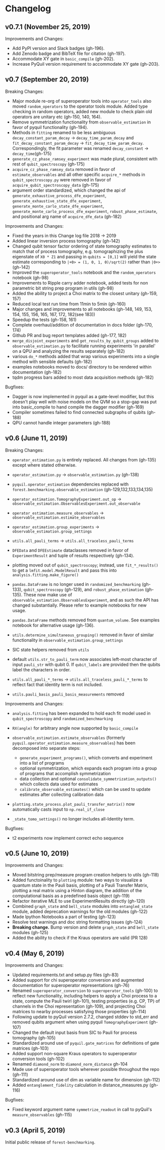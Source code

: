 Changelog
=========

v0.7.1 (November 25, 2019)
--------------------------

Improvements and Changes:

- Add PyPI version and Slack badges (gh-196).
- Add Zenodo badge and BibTeX file for citation (gh-197).
- Accommodate XY gate in `basic_compile` (gh-202). 
- Increase PyQuil version requirement to accommodate XY gate (gh-203).


v0.7 (September 20, 2019)
----------------------
Breaking Changes:

- Major module re-org of superoperator tools into `operator_tools` also moved `random_operators` to the operator tools module. Added type checking in random operators, added new module to check plain old operators are unitary etc (gh-150, 140, 164).
- Remove symmetrization functionality from `observable_estimation` in favor of pyquil functionality (gh-194). 
- Methods in `fitting` renamed to be less ambiguous `decay_constant_param_decay` -> `decay_time_param_decay` and
`fit_decay_constant_param_decay` -> `fit_decay_time_param_decay`. Correspondingly, the fit parameter was renamed
`decay_constant` -> `decay_time`(gh-175)
- `generate_cz_phase_ramsey_experiment` was made plural, consistent with rest of `qubit_spectroscopy` (gh-175)
- `acquire_cz_phase_ramsey_data` removed in favor of `estimate_observables` and all other specific `acquire_*` methods
in `qubit_spectroscopy.py` were removed in favor of `acquire_qubit_spectroscopy_data` (gh-175)
- argument order standardized, which changed the api of `generate_exhaustive_process_dfe_experiment`,
`generate_exhaustive_state_dfe_experiment`, `generate_monte_carlo_state_dfe_experiment`, 
`generate_monte_carlo_process_dfe_experiment`, `robust_phase_estimate`, 
and positional arg name of `acquire_dfe_data` (gh-182) 

Improvements and Changes:

- Fixed the years in this Change log file 2018 -> 2019
- Added linear inversion process tomography (gh-142)
- Changed qubit tensor factor ordering of state tomography estimates to match that of process tomography, e.g. 
tomographizing the plus eigenstate of `X0 * Z1` and passing in `qubits = [0,1]` will yield the state 
estimate corresponding to `|+0> = (1, 0, 1, 0)/sqrt(2)` rather than `|0+>` (gh-142)
- Improved the `superoperator_tools` notebook and the `random_operators` notebook (gh-98)
- Improvements to Ripple carry adder notebook, added tests for non parametric bit string 
prep program in utils (gh-98)
- Added the ability to project a Choi matrix to the closest unitary (gh-159, 157)
- Reduced local test run time from 11min to 5min (gh-160)
- Major changes and improvements to all notebooks (gh-148, 149, 153, 154, 155, 156, 165, 167, 172, 182(see 183))
- Speedup the tests (gh-158, 161)
- Complete overhaul/addition of documentation in docs folder (gh-170, 174)
- Github PR and bug report templates added (gh-177, 182)
- `merge_disjoint_experiments` and `get_results_by_qubit_groups` added to `observable_estimation.py` to facilitate
running experiments 'in parallel' on a QPU and analyzing the results separately (gh-182)
- various `do_*` methods added that wrap various experiments into a single method with sensible defaults (gh-182)
- examples notebooks moved to docs/ directory to be rendered within documentation (gh-182)
- tqdm progress bars added to most data acquisition methods (gh-182)

Bugfixes:

- Dagger is now implemented in pyquil as a gate-level modifier, but this doesn't play well with noise models on the QVM
so a stop-gap was put into basic_compile to hand compile the dagger modifier (gh-169)
- Compiler sometimes failed to find connected subgraphs of qubits (gh-188)
- QPU cannot handle integer parameters (gh-188)

v0.6 (June 11, 2019)
--------------------
Breaking Changes:

- `operator_estimation.py` is entirely replaced. All changes from (gh-135) except where stated otherwise.

- `operator_estimation.py` -> `observable_estimation.py` (gh-138)

- `pyquil.operator_estimation` dependencies replaced with `forest.benchmarking.observable_estimation` (gh-129,132,133,134,135)

- `operator_estimation.TomographyExperiment.out_op` -> `observable_estimation.ObservablesExperiment.out_observable`

- `operator_estimation.measure_observables` -> `observable_estimation.estimate_observables`

- `operator_estimation.group_experiments` -> `observable_estimation.group_settings`

- `utils.all_pauli_terms` -> `utils.all_traceless_pauli_terms` 

- `DFEData` and `DFEEstimate` dataclasses removed in favor of `ExperimentResult` and tuple of results respectively (gh-134).

- plotting moved out of `qubit_spectroscopy`; instead, use `fit_*_results()` to get a `lmfit.model.ModelResult` and pass this into `analysis.fitting.make_figure()`

- `pandas.DataFrame` is no longer used in `randomized_benchmarking` (gh-133), `qubit_spectroscopy` (gh-129), and `robust_phase_estimation` (gh-135). These now make use of `observable_estimation.ObservablesExperiment`, and as such the API has changed substantially. Please refer to example notebooks for new usage.

- `pandas.DataFrame` methods removed from `quantum_volume`. See examples notebook for alternative usage (gh-136). 

- `utils.determine_simultaneous_grouping()` removed in favor of similar functionality in `observable_estimation.group_settings`

- SIC state helpers removed from `utils`

- default `utils.str_to_pauli_term` now associates left-most character of input `pauli_str` with qubit 0. If `qubit_labels` are provided then the qubits label the characters in order.  

- `utils.all_pauli_*_terms` -> `utils.all_traceless_pauli_*_terms` to reflect fact that identity term is not included.

- `utils.pauli_basis_pauli_basis_measurements` removed

Improvements and Changes:

- `analysis.fitting` has been expanded to hold each fit model used in `qubit_spectroscopy` and `randomized_benchmarking`

- `RX(angle)` for arbitrary angle now supported by `basic_compile`

- `observable_estimation.estimate_observables` (formerly `pyquil.operator_estimation.measure_observables`) has been decomposed into separate steps:
    - `generate_experiment_programs()`, which converts and experiment into a list of programs
    - optional symmetrization, which expands each program into a group of programs that accomplish symmetrization
    - data collection and optional `consolidate_symmetrization_outputs()` which collects data used for estimates
    - `calibrate_observable_estimates()` which can be used to update estimates after collecting calibration data
   
- `plotting.state_process.plot_pauli_transfer_matrix()` now automatically casts input to `np.real_if_close` 

- `_state_tomo_settings()` no longer includes all-Identity term.


Bugfixes:

- t2 experiments now implement correct echo sequence

v0.5 (June 10, 2019)
--------------------
Improvements and Changes:

- Moved bitstring prep/measure program creation helpers to utils (gh-118)
- Added functoinality to `plotting` module: two ways to visualize a quantum state in the Pauli basis, plotting of a Pauli Transfer Matrix, plotting a real matrix using a Hinton diagram, the addition of the computational basis as a predefined basis object (gh-119)
- Refactor iterative MLE to use ExperimentResults directly (gh-120)
- Combined `graph_state` and `bell_state` modules into `entangled_state` module, added deprecation warnings for the old modules (gh-122)
- Made Ipython Notebooks a part of testing (gh-123) 
- Resolve test warnings and doc string formatting issues (gh-124)
- **Breaking change.** Bump version and delete `graph_state` and `bell_state` modules (gh-125)
- Added the ability to check if the Kraus operators are valid (PR 128)


v0.4 (May 6, 2019)
------------------

Improvements and Changes:

- Updated requirements.txt and setup.py files (gh-83)
- Added support for chi superoperator conversion and augmented documentation for
  superoperator representations (gh-76)
- Renamed `superoperator_conversion` to `superoperator_tools` (gh-100) to reflect
  new functionality, including helpers to apply a Choi process to a state, compute
  the Pauli twirl (gh-101), testing properties (e.g. CP, TP) of channels in the Choi
  representation (gh-109), and projecting Choi matrices to nearby processes satisfying
  those properties (gh-114)
- Following update to pyQuil version 2.7.2, changed stddev to std_err and removed qubits
  argument when using pyquil `TomographyExperiment` (gh-107)
- Changed the default input basis from SIC to Pauli for process tomography (gh-105)
- Standardized around use of `pyquil.gate_matrices` for definitions of gate matrices (gh-103)
- Added support non-square Kraus operators to superoperator conversion tools (gh-102)
- Renamed `diamond_norm` to `diamond_norm_distance` gh-104
- Made use of superoperator tools wherever possible throughout the repo (gh-111)
- Standardized around use of dim as variable name for dimension (gh-112)
- Added `entanglement_fidelity` calculation in distance_measures.py (gh-116)

Bugfixes:

- Fixed keyword argument name `symmetrize_readout` in call to pyQuil's
  `measure_observables` (gh-115)

v0.3 (April 5, 2019)
--------------------

Initial public release of `forest-benchmarking`.
